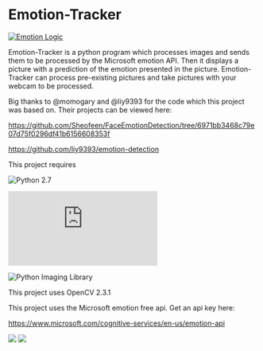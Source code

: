 # Emotion-Tracker
[![Emotion Logic](http://s32.postimg.org/axgsrjy3p/Untitled.png)](http://sendvid.com/vlwo26xy)

Emotion-Tracker is a python program which processes images and sends them to be processed by the Microsoft emotion API. Then it displays a picture with a prediction of the emotion presented in the picture. Emotion-Tracker can process pre-existing pictures and take pictures with your webcam to be processed. 

Big thanks to @momogary and @liy9393 for the code which this project was based on.
Their projects can be viewed here:

https://github.com/Sheofeen/FaceEmotionDetection/tree/6971bb3468c79e07d75f0296df41b6156608353f

https://github.com/liy9393/emotion-detection

This project requires

![Python 2.7](https://www.python.org/download/releases/2.7/)

![OpenCV](http://opencv-python-tutroals.readthedocs.io/en/latest/py_tutorials/py_setup/py_setup_in_windows/py_setup_in_windows.html) 

![Python Imaging Library](http://www.pythonware.com/products/pil/)

This project uses OpenCV 2.3.1

This project uses the Microsoft emotion free api. Get an api key here:  

https://www.microsoft.com/cognitive-services/en-us/emotion-api

![](http://s32.postimg.org/xnl0y9qd1/Untitled.png)  ![](http://s32.postimg.org/k1owjgy45/xdd.png)
